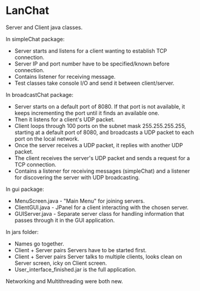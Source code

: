 # LanChat
Server and Client java classes.

In simpleChat package:
 - Server starts and listens for a client wanting to establish TCP connection.
 - Server IP and port number have to be specified/known before connection.
 - Contains listener for receiving message.
 - Test classes take console I/O and send it between client/server.

In broadcastChat package:
 - Server starts on a default port of 8080.  If that port is not available, it keeps incrementing
   the port until it finds an available one. 
 - Then it listens for a client's UDP packet.
 - Client loops through 100 ports on the subnet mask 255.255.255.255, starting at a default
   port of 8080, and broadcasts a UDP packet to each port on the local network.
 - Once the server receives a UDP packet, it replies with another UDP packet.
 - The client receives the server's UDP packet and sends a request for a TCP connection.
 - Contains a listener for receiving messages (simpleChat) and a listener for discovering
   the server with UDP broadcasting.
   
In gui package:
 - MenuScreen.java - "Main Menu" for joining servers.
 - ClientGUI.java - JPanel for a client interacting with the chosen server.
 - GUIServer.java - Separate server class for handling information that passes through it in the GUI application.
 
In jars folder:
 - Names go together.
 - Client + Server pairs Servers have to be started first.
 - Client + Server pairs Server talks to multiple clients, looks clean on Server screen, icky on Client screen.
 - User_interface_finished.jar is the full application.
 
Networking and Multithreading were both new.
